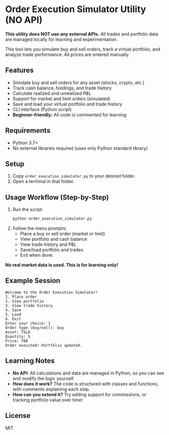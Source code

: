 # Order Execution Simulator Utility (NO API)

**This utility does NOT use any external APIs.** All trades and portfolio data are managed locally for learning and experimentation.

This tool lets you simulate buy and sell orders, track a virtual portfolio, and analyze trade performance. All prices are entered manually.

## Features
- Simulate buy and sell orders for any asset (stocks, crypto, etc.)
- Track cash balance, holdings, and trade history
- Calculate realized and unrealized P&L
- Support for market and limit orders (simulated)
- Save and load your virtual portfolio and trade history
- CLI interface (Python script)
- **Beginner-friendly:** All code is commented for learning

## Requirements
- Python 3.7+
- No external libraries required (uses only Python standard library)

## Setup
1. Copy `order_execution_simulator.py` to your desired folder.
2. Open a terminal in that folder.

## Usage Workflow (Step-by-Step)
1. Run the script:
   ```sh
   python order_execution_simulator.py
   ```
2. Follow the menu prompts:
   - Place a buy or sell order (market or limit)
   - View portfolio and cash balance
   - View trade history and P&L
   - Save/load portfolio and trades
   - Exit when done.

**No real market data is used. This is for learning only!**

## Example Session
```
Welcome to the Order Execution Simulator!
1. Place order
2. View portfolio
3. View trade history
4. Save
5. Load
6. Exit
Enter your choice: 1
Order type (buy/sell): buy
Asset: TSLA
Quantity: 5
Price: 700
Order executed! Portfolio updated.
```

## Learning Notes
- **No API:** All calculations and data are managed in Python, so you can see and modify the logic yourself.
- **How does it work?** The code is structured with classes and functions, with comments explaining each step.
- **How can you extend it?** Try adding support for commissions, or tracking portfolio value over time!

## License
MIT
